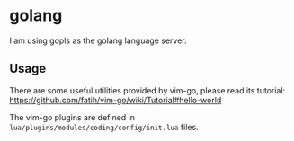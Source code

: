 # golang

I am using gopls as the golang language server.

## Usage

There are some useful utilities provided by vim-go, please read its tutorial:
<https://github.com/fatih/vim-go/wiki/Tutorial#hello-world>

The vim-go plugins are defined in `lua/plugins/modules/coding/config/init.lua` files.
